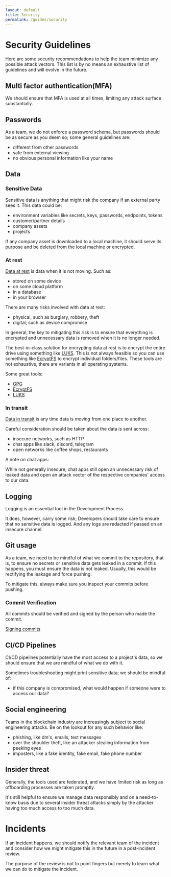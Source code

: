 ```yaml
---
layout: default
title: Security
permalink: /guides/security
---
```


[signing-commits]: https://docs.github.com/en/authentication/managing-commit-signature-verification/signing-commit
[ecryptfs]: https://www.ecryptfs.org/
[luks]: https://wiki.archlinux.org/index.php/LUKS
[gpg]: https://www.gnupg.org/
[data-at-rest]: https://en.wikipedia.org/wiki/Data_at_rest
[data-in-transit]: https://en.wikipedia.org/wiki/Data_in_transit

# Security Guidelines

Here are some security recommendations to help the team minimize any possible attack vectors. This list is by no means an exhaustive list of guidelines and will evolve in the future.

## Multi factor authentication(MFA)

We should ensure that MFA is used at all times, limiting any attack surface substantially.

## Passwords

As a team, we do not enforce a password schema, but passwords should be as secure as you deem so; some general guidelines are:

- different from other passwords
- safe from external viewing
- no obvious personal information like your name

## Data

### Sensitive Data

Sensitive data is anything that might risk the company if an external party sees it. This data could be:
- environment variables like secrets, keys, passwords, endpoints, tokens
- customer/partner details
- company assets
- projects

If any company asset is downloaded to a local machine, it should serve its purpose and be deleted from the local machine or encrypted.

### At rest

[Data at rest][data-at-rest] is data when it is not moving. Such as:
- stored on some device
- on some cloud platform
- in a database
- in your browser

There are many risks involved with data at rest:
- physical, such as burglary, robbery, theft
- digital, such as device compromise

In general, the key to mitigating this risk is to ensure that everything is encrypted and unnecessary data is removed when it is no longer needed.

The best-in-class solution for encrypting data at rest is to encrypt the entire drive using something like [LUKS][luks]. This is not always feasible so you can use something like [EcryptFS][ecryptfs] to encrypt individual folders/files. These tools are not exhaustive, there are variants in all operating systems.

Some great tools:
- [GPG][gpg]
- [EcryptFS][ecryptfs]
- [LUKS][luks]

### In transit

[Data in transit][data-in-transit] is any time data is *moving* from one place to another.

Careful consideration should be taken about the data is sent across:
- insecure networks, such as HTTP
- chat apps like slack, discord, telegram
- open networks like coffee shops, restaurants

A note on chat apps:

While not generally insecure, chat apps still open an unnecessary risk of leaked data and open an attack vector of the respective companies' access to our data.

## Logging

Logging is an essential tool in the Development Process. 

It does, however, carry some risk; Developers should take care to ensure that no sensitive data is logged. And any logs are redacted if passed on an insecure channel.

## Git usage

As a team, we need to be mindful of what we commit to the repository, that is, to ensure no secrets or sensitive data gets leaked in a commit. 
If this happens, you must ensure the data is not leaked. Usually, this would be rectifying the leakage and force pushing.

To mitigate this, always make sure you inspect your commits before pushing.

### Commit Verification

All commits should be verified and signed by the person who made the commit.

[Signing commits][signing-commits]

## CI/CD Pipelines

CI/CD pipelines potentially have the most access to a project's data, so we should ensure that we are mindful of what we do with it.

Sometimes troubleshooting might print sensitive data; we should be mindful of:
- if this company is compromised, what would happen if someone were to access our data?

## Social engineering

Teams in the blockchain industry are increasingly subject to social engineering attacks. Be on the lookout for any such behavior like:

- phishing, like dm's, emails, text messages
- over the shoulder theft, like an attacker stealing information from peeking eyes
- imposters, like a fake identity, fake email, fake phone number

## Insider threat

Generally, the tools used are federated, and we have limited risk as long as offboarding processes are taken promptly.

It's still helpful to ensure we manage data responsibly and on a need-to-know basis due to several insider threat attacks simply by the attacker having too much access to too much data.

# Incidents

If an incident happens, we should notify the relevant team of the incident and consider how we might mitigate this in the future in a post-incident review. 

The purpose of the review is not to point fingers but merely to learn what we can do to mitigate the incident.